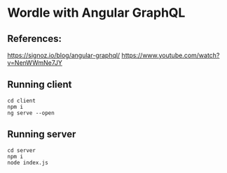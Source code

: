 # Wordle with Angular GraphQL 
## References:
 https://signoz.io/blog/angular-graphql/
 https://www.youtube.com/watch?v=NenWWmNe7JY
 
## Running client
```
cd client
npm i
ng serve --open
```

## Running server
```
cd server
npm i
node index.js
``` 
